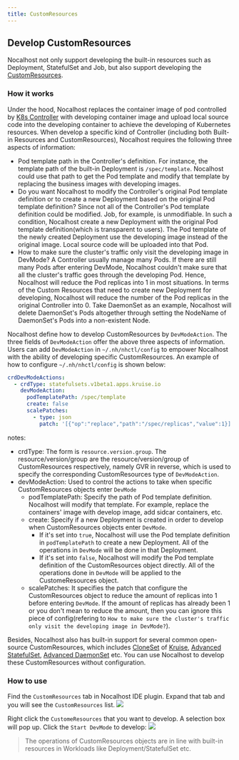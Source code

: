 ```yaml
---
title: CustomResources
---
```


## Develop CustomResources

Nocalhost not only support developing the built-in resources such as Deployment, StatefulSet and Job, but also support developing the [CustomResources](https://kubernetes.io/docs/concepts/extend-kubernetes/api-extension/custom-resources).

### How it works

Under the hood, Nocalhost replaces the container image of pod controlled by [K8s Controller](https://kubernetes.io/docs/concepts/architecture/controller/) with developing container image and upload local source code into the developing container to achieve the developing of Kubernetes resources. When develop a specific kind of Controller (including both Built-in Resources and CustomResources), Nocalhost requires the following three aspects of information:

- Pod template path in the Controller's definition. For instance, the template path of the built-in Deployment is `/spec/template`. Nocalhost could use that path to get the Pod template and modify that template by replacing the business images with developing images.
- Do you want Nocalhost to modify the Controller's original Pod template definition or to create a new Deployment based on the original Pod template definition? Since not all of the Controller's Pod template definition could be modified. Job, for example, is unmodifiable. In such a condition, Nocalhost create a new Deployment with the original Pod template definition(which is transparent to users). The Pod template of the newly created Deployment use the developing image instead of the original image. Local source code will be uploaded into that Pod.
- How to make sure the cluster's traffic only visit the developing image in DevMode? A Controller usually manage many Pods. If there are still many Pods after entering DevMode, Nocalhost couldn't make sure that all the cluster's traffic goes through the developing Pod. Hence, Nocalhost will reduce the Pod replicas into 1 in most situations. In terms of the Custom Resources that need to create new Deployment for developing, Nocalhost will reduce the number of the Pod replicas in the original Controller into 0. Take DaemonSet as an example, Nocalhost will delete DaemonSet's Pods altogether through setting the NodeName of DaemonSet's Pods into a non-existent Node.

Nocalhost define how to develop CustomResources by `DevModeAction`. The three fields of `DevModeAction` offer the above three aspects of information. Users can add `DevModeAction` in `~/.nh/nhctl/config` to empower Nocalhost with the ability of developing specific CustomResources. An example of how to configure `~/.nh/nhctl/config` is shown below:

```yaml
crdDevModeActions:
  - crdType: statefulsets.v1beta1.apps.kruise.io
    devModeAction:
      podTemplatePath: /spec/template
      create: false
      scalePatches:
        - type: json
          patch: '[{"op":"replace","path":"/spec/replicas","value":1}]'
```

notes:

- crdType: The form is `resource.version.group`. The resource/version/group are the resource/version/group of CustomResources respectively, namely GVR in reverse, which is used to specify the corresponding CustomResources type of `DevModeAction`.
- devModeAction: Used to control the actions to take when specific CustomResources objects enter `DevMode`
  - podTemplatePath: Specify the path of Pod template definition. Nocalhost will modify that template. For example, replace the containers' image with develop image, add sidcar containers, etc.
  - create: Specify if a new Deployment is created in order to develop when CustomResources objects enter `DevMode`.
    - If it's set into `true`, Nocalhost will use the Pod template definition in `podTemplatePath` to create a new Deployment. All of the operations in `DevMode` will be done in that Deployment.
    - If it's set into `false`, Nocalhost will modify the Pod template definition of the CustomResources object directly. All of the operations done in `DevMode` will be applied to the CustomeResources object.
  - scalePatches: It specifies the patch that configure the CustomResources object to reduce the amount of replicas into 1 before entering `DevMode`. If the amount of replicas has already been 1 or you don't mean to reduce the amount, then you can ignore this piece of config(refering to `How to make sure the cluster's traffic only visit the developing image in DevMode?`).

Besides, Nocalhost also has built-in support for several common open-source CustomResources, which includes [CloneSet](https://openkruise.io/docs/user-manuals/cloneset/) of [Kruise](https://github.com/openkruise/kruise), [Advanced StatefulSet](https://openkruise.io/docs/user-manuals/advancedstatefulset), [Advanced DaemonSet](https://openkruise.io/docs/user-manuals/advanceddaemonset) etc. You can use Nocalhost to develop these CustomResources without configuration.

### How to use

Find the `CustomResources` tab in Nocalhost IDE plugin. Expand that tab and you will see the `CustomResources` list.
![](https://cdn.jsdelivr.net/gh/filess/img0@main/2022/01/12/1641976030414-a509b452-89cf-49de-8495-297d14e89dd2.png)

Right click the `CustomeResources` that you want to develop. A selection box will pop up. Click the `Start DevMode` to develop:
![](https://cdn.jsdelivr.net/gh/filess/img12@main/2022/01/12/1641976139936-e651b371-e734-45d5-9785-04d9fb6bf8e6.png)

> The operations of CustomResources objects are in line with built-in resources in Workloads like Deployment/StatefulSet etc.
